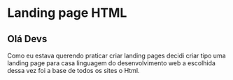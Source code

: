 # Landing page HTML
## Olá Devs

Como eu estava querendo praticar criar landing pages decidi criar tipo uma landing page para casa linguagem do desenvolvimento web a escolhida dessa vez foi a base de todos os sites o Html.

